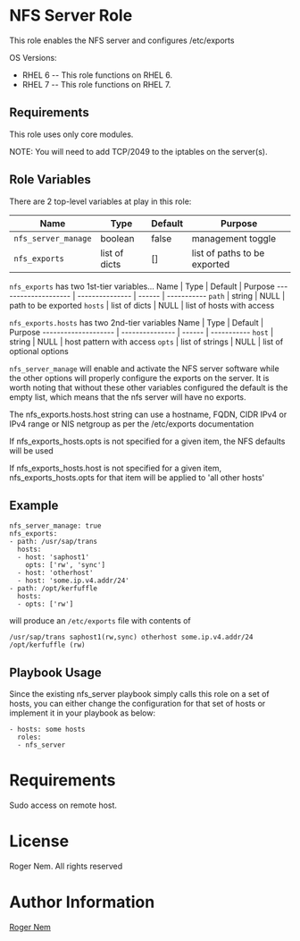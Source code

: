 NFS Server Role
=========

This role enables the NFS server and configures /etc/exports

OS Versions:
- RHEL 6
-- This role functions on RHEL 6.
- RHEL 7
-- This role functions on RHEL 7.

Requirements
------------

This role uses only core modules.

NOTE: You will need to add TCP/2049 to the iptables on the server(s).


Role Variables
--------------

There are 2 top-level variables at play in this role:

Name                 | Type            | Default | Purpose
-------------------- | --------------- | ------- | -----------
`nfs_server_manage`  | boolean         | false   | management toggle
`nfs_exports`        | list of dicts   | []      | list of paths to be exported

`nfs_exports` has two 1st-tier variables...
Name                 | Type            | Default | Purpose
-------------------- | --------------- | ------  | -----------
`path`               | string          | NULL    | path to be exported
`hosts`              | list of dicts   | NULL    | list of hosts with access

`nfs_exports.hosts` has two 2nd-tier variables
Name                 | Type            | Default | Purpose
-------------------- | --------------- | ------  | -----------
`host`               | string          | NULL    | host pattern with access
`opts`               | list of strings | NULL    | list of optional options

`nfs_server_manage` will enable and activate the NFS server software while the
other options will properly configure the exports on the server. It is worth
noting that without these other variables configured the default is the empty
list, which means that the nfs server will have no exports.

The nfs_exports.hosts.host string can use a hostname, FQDN, CIDR IPv4 or IPv4
range or NIS netgroup as per the /etc/exports documentation

If nfs_exports_hosts.opts is not specified for a given item, the NFS defaults
will be used

If nfs_exports_hosts.host is not specified for a given item,
nfs_exports_hosts.opts for that item will be applied to 'all other hosts'

Example
-------

```
nfs_server_manage: true
nfs_exports:
- path: /usr/sap/trans
  hosts:
  - host: 'saphost1'
    opts: ['rw', 'sync']
  - host: 'otherhost'
  - host: 'some.ip.v4.addr/24'
- path: /opt/kerfuffle
  hosts:
  - opts: ['rw']

```

will produce an `/etc/exports` file with contents of

```
/usr/sap/trans saphost1(rw,sync) otherhost some.ip.v4.addr/24
/opt/kerfuffle (rw)
```

Playbook Usage
----------------

Since the existing nfs_server playbook simply calls this role on a set of
hosts, you can either change the configuration for that set of hosts or
implement it in your playbook as below:

```
- hosts: some hosts
  roles:
  - nfs_server
```

# Requirements

Sudo access on remote host.

# License

Roger Nem. All rights reserved

# Author Information

[Roger Nem](https://www.linkedin.com/in/rogertn)
